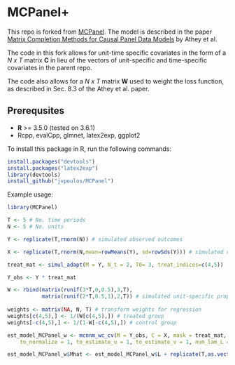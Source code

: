 # MCPanel+

This repo is forked from [MCPanel](https://github.com/susanathey/MCPanel/). The model is described in the paper [Matrix Completion Methods for Causal Panel Data Models](http://arxiv.org/abs/1710.10251) by Athey et al. 

The code in this fork allows for unit-time specific covariates in the form of a *N x T* matrix **C** in lieu of the vectors of unit-specific and time-specific covariates in the parent repo. 

The code also allows for a *N x T* matrix **W** used to weight the loss function, as described in Sec. 8.3 of the Athey et al. paper. 


Prerequsites
------

* **R** >= 3.5.0 (tested on 3.6.1)
 * Rcpp, evalCpp, glmnet, latex2exp, ggplot2

To install this package in R, run the following commands:

```R
install.packages("devtools")
install.packages("latex2exp")
library(devtools) 
install_github("jvpoulos/MCPanel")
```

Example usage:

```R
library(MCPanel)

T <- 5 # No. time periods
N <- 5 # No. units

Y <- replicate(T,rnorm(N)) # simulated observed outcomes

X <- replicate(T,rnorm(N,mean=rowMeans(Y), sd=rowSds(Y))) # simulated covariates

treat_mat <- simul_adapt(M = Y, N_t = 2, T0= 3, treat_indices=c(4,5))

Y_obs <- Y * treat_mat

W <- rbind(matrix(runif(3*T,0,0.5),3,T),
		   matrix(runif(2*T,0.5,1),2,T)) # simulated unit-specific propensity score
 
weights <- matrix(NA, N, T) # transform weights for regression
weights[c(4,5),] <- 1/(W[c(4,5),]) # treated group
weights[-c(4,5),] <- 1/(1-W[-c(4,5),]) # control group

est_model_MCPanel_w <- mcnnm_wc_cv(M = Y_obs, C = X, mask = treat_mat, W = weights, 
	to_normalize = 1, to_estimate_u = 1, to_estimate_v = 1, num_lam_L = 30, num_lam_B = 30, niter = 100, rel_tol = 1e-03, cv_ratio = 0.8, num_folds = 2, is_quiet = 0)

est_model_MCPanel_w$Mhat <- est_model_MCPanel_w$L + replicate(T,as.vector(X%*%est_model_MCPanel_w$B)) + replicate(T,est_model_MCPanel_w$u) + t(replicate(N,est_model_MCPanel_w$v))
```